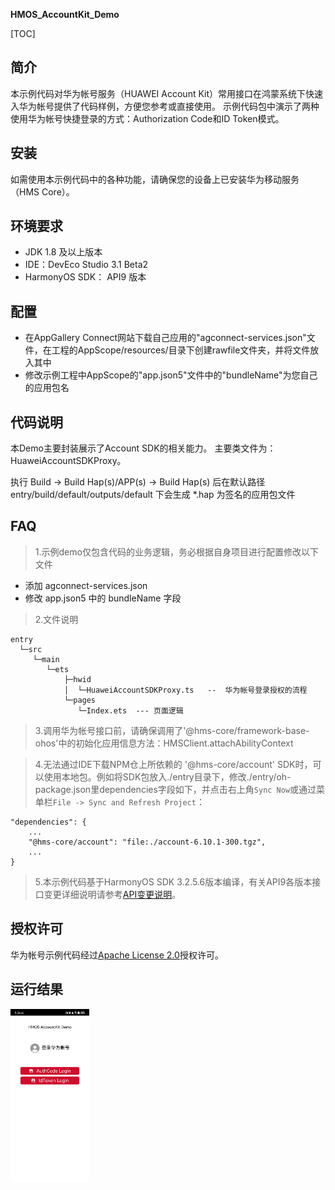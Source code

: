 **HMOS_AccountKit_Demo**

[TOC]

## 简介
本示例代码对华为帐号服务（HUAWEI Account Kit）常用接口在鸿蒙系统下快速入华为帐号提供了代码样例，方便您参考或直接使用。
示例代码包中演示了两种使用华为帐号快捷登录的方式：Authorization Code和ID Token模式。

## 安装
如需使用本示例代码中的各种功能，请确保您的设备上已安装华为移动服务（HMS Core）。

## 环境要求
* JDK 1.8 及以上版本
* IDE：DevEco Studio 3.1 Beta2
* HarmonyOS SDK： API9 版本

## 配置
* 在AppGallery Connect网站下载自己应用的"agconnect-services.json"文件，在工程的AppScope/resources/目录下创建rawfile文件夹，并将文件放入其中
* 修改示例工程中AppScope的"app.json5"文件中的"bundleName"为您自己的应用包名

## 代码说明
本Demo主要封装展示了Account SDK的相关能力。
主要类文件为：HuaweiAccountSDKProxy。

执行 Build -> Build Hap(s)/APP(s) -> Build Hap(s) 后在默认路径 entry/build/default/outputs/default 下会生成 *.hap 为签名的应用包文件

## FAQ
> 1.示例demo仅包含代码的业务逻辑，务必根据自身项目进行配置修改以下文件
* 添加 agconnect-services.json
* 修改 app.json5 中的 bundleName 字段

> 2.文件说明
```
entry  
  └─src
     └─main  
        └─ets  
            ├─hwid  
            │  └─HuaweiAccountSDKProxy.ts   --  华为帐号登录授权的流程
            └─pages
               └─Index.ets  --- 页面逻辑
```

> 3.调用华为帐号接口前，请确保调用了'@hms-core/framework-base-ohos'中的初始化应用信息方法：HMSClient.attachAbilityContext

> 4.无法通过IDE下载NPM仓上所依赖的 '@hms-core/account' SDK时，可以使用本地包。例如将SDK包放入./entry目录下，修改./entry/oh-package.json里dependencies字段如下，并点击右上角`Sync Now`或通过菜单栏`File -> Sync and Refresh Project`：
```
"dependencies": {
	...
	"@hms-core/account": "file:./account-6.10.1-300.tgz",
	...
}
```

> 5.本示例代码基于HarmonyOS SDK 3.2.5.6版本编译，有关API9各版本接口变更详细说明请参考[API变更说明](https://developer.harmonyos.com/cn/docs/documentation/doc-releases/changelog-api-9-beta1-ability-0000001464917706#section1954892114152)。

## 授权许可
华为帐号示例代码经过[Apache License 2.0](http://www.apache.org/licenses/LICENSE-2.0)授权许可。

## 运行结果
<img src="./pic/demo.jpeg" width="25%" height="25%">